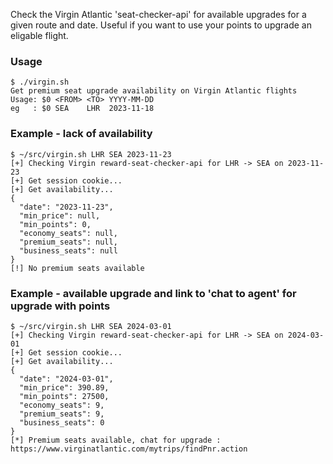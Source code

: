 Check the Virgin Atlantic 'seat-checker-api' for available upgrades for a given route and date.
Useful if you want to use your points to upgrade an eligable flight.

### Usage

```shell
$ ./virgin.sh
Get premium seat upgrade availability on Virgin Atlantic flights
Usage: $0 <FROM> <TO> YYYY-MM-DD
eg   : $0 SEA    LHR  2023-11-18
```

### Example - lack of availability

```shell
$ ~/src/virgin.sh LHR SEA 2023-11-23
[+] Checking Virgin reward-seat-checker-api for LHR -> SEA on 2023-11-23
[+] Get session cookie...
[+] Get availability...
{
  "date": "2023-11-23",
  "min_price": null,
  "min_points": 0,
  "economy_seats": null,
  "premium_seats": null,
  "business_seats": null
}
[!] No premium seats available
```

### Example - available upgrade and link to 'chat to agent' for upgrade with points

```shell
$ ~/src/virgin.sh LHR SEA 2024-03-01
[+] Checking Virgin reward-seat-checker-api for LHR -> SEA on 2024-03-01
[+] Get session cookie...
[+] Get availability...
{
  "date": "2024-03-01",
  "min_price": 390.89,
  "min_points": 27500,
  "economy_seats": 9,
  "premium_seats": 9,
  "business_seats": 0
}
[*] Premium seats available, chat for upgrade : https://www.virginatlantic.com/mytrips/findPnr.action
```
